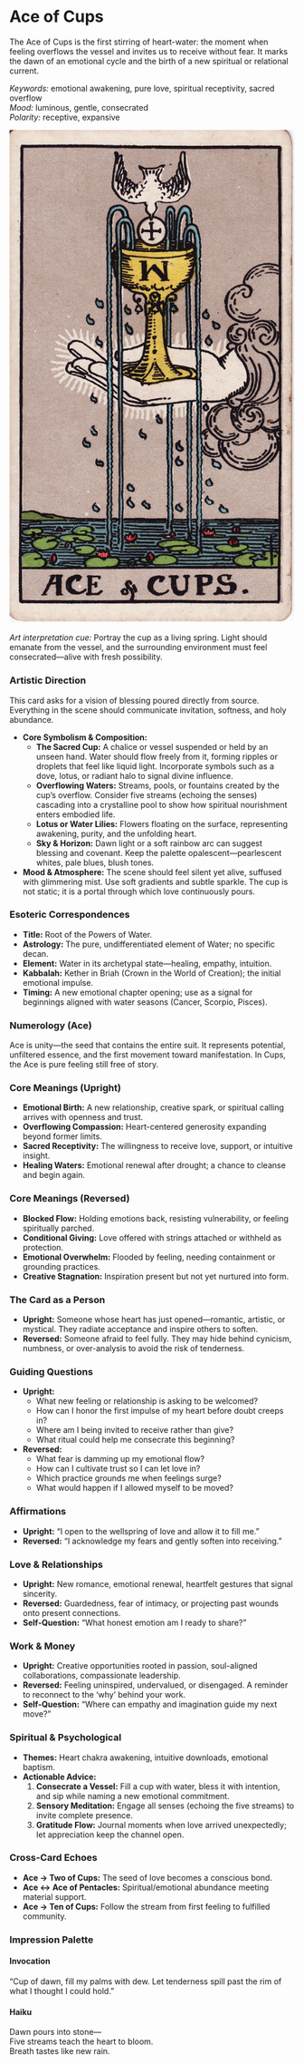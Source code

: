 # Ace of Cups

The Ace of Cups is the first stirring of heart-water: the moment when feeling overflows the vessel and invites us to receive without fear. It marks the dawn of an emotional cycle and the birth of a new spiritual or relational current.

*Keywords:* emotional awakening, pure love, spiritual receptivity, sacred overflow  
*Mood:* luminous, gentle, consecrated  
*Polarity:* receptive, expansive

![Ace of Cups](cups_01_ace.jpg)

*Art interpretation cue:* Portray the cup as a living spring. Light should emanate from the vessel, and the surrounding environment must feel consecrated—alive with fresh possibility.

### Artistic Direction

This card asks for a vision of blessing poured directly from source. Everything in the scene should communicate invitation, softness, and holy abundance.

*   **Core Symbolism & Composition:**
    *   **The Sacred Cup:** A chalice or vessel suspended or held by an unseen hand. Water should flow freely from it, forming ripples or droplets that feel like liquid light. Incorporate symbols such as a dove, lotus, or radiant halo to signal divine influence.
    *   **Overflowing Waters:** Streams, pools, or fountains created by the cup’s overflow. Consider five streams (echoing the senses) cascading into a crystalline pool to show how spiritual nourishment enters embodied life.
    *   **Lotus or Water Lilies:** Flowers floating on the surface, representing awakening, purity, and the unfolding heart.
    *   **Sky & Horizon:** Dawn light or a soft rainbow arc can suggest blessing and covenant. Keep the palette opalescent—pearlescent whites, pale blues, blush tones.
*   **Mood & Atmosphere:**
    The scene should feel silent yet alive, suffused with glimmering mist. Use soft gradients and subtle sparkle. The cup is not static; it is a portal through which love continuously pours.

### Esoteric Correspondences

*   **Title:** Root of the Powers of Water.
*   **Astrology:** The pure, undifferentiated element of Water; no specific decan.
*   **Element:** Water in its archetypal state—healing, empathy, intuition.
*   **Kabbalah:** Kether in Briah (Crown in the World of Creation); the initial emotional impulse.
*   **Timing:** A new emotional chapter opening; use as a signal for beginnings aligned with water seasons (Cancer, Scorpio, Pisces).

### Numerology (Ace)

Ace is unity—the seed that contains the entire suit. It represents potential, unfiltered essence, and the first movement toward manifestation. In Cups, the Ace is pure feeling still free of story.

### Core Meanings (Upright)

*   **Emotional Birth:** A new relationship, creative spark, or spiritual calling arrives with openness and trust.
*   **Overflowing Compassion:** Heart-centered generosity expanding beyond former limits.
*   **Sacred Receptivity:** The willingness to receive love, support, or intuitive insight.
*   **Healing Waters:** Emotional renewal after drought; a chance to cleanse and begin again.

### Core Meanings (Reversed)

*   **Blocked Flow:** Holding emotions back, resisting vulnerability, or feeling spiritually parched.
*   **Conditional Giving:** Love offered with strings attached or withheld as protection.
*   **Emotional Overwhelm:** Flooded by feeling, needing containment or grounding practices.
*   **Creative Stagnation:** Inspiration present but not yet nurtured into form.

### The Card as a Person

*   **Upright:** Someone whose heart has just opened—romantic, artistic, or mystical. They radiate acceptance and inspire others to soften.
*   **Reversed:** Someone afraid to feel fully. They may hide behind cynicism, numbness, or over-analysis to avoid the risk of tenderness.

### Guiding Questions

*   **Upright:**
    *   What new feeling or relationship is asking to be welcomed?
    *   How can I honor the first impulse of my heart before doubt creeps in?
    *   Where am I being invited to receive rather than give?
    *   What ritual could help me consecrate this beginning?
*   **Reversed:**
    *   What fear is damming up my emotional flow?
    *   How can I cultivate trust so I can let love in?
    *   Which practice grounds me when feelings surge?
    *   What would happen if I allowed myself to be moved?

### Affirmations

*   **Upright:** “I open to the wellspring of love and allow it to fill me.”
*   **Reversed:** “I acknowledge my fears and gently soften into receiving.”

### Love & Relationships

*   **Upright:** New romance, emotional renewal, heartfelt gestures that signal sincerity.
*   **Reversed:** Guardedness, fear of intimacy, or projecting past wounds onto present connections.
*   **Self-Question:** “What honest emotion am I ready to share?”

### Work & Money

*   **Upright:** Creative opportunities rooted in passion, soul-aligned collaborations, compassionate leadership.
*   **Reversed:** Feeling uninspired, undervalued, or disengaged. A reminder to reconnect to the ‘why’ behind your work.
*   **Self-Question:** “Where can empathy and imagination guide my next move?”

### Spiritual & Psychological

*   **Themes:** Heart chakra awakening, intuitive downloads, emotional baptism.
*   **Actionable Advice:**
    1.  **Consecrate a Vessel:** Fill a cup with water, bless it with intention, and sip while naming a new emotional commitment.
    2.  **Sensory Meditation:** Engage all senses (echoing the five streams) to invite complete presence.
    3.  **Gratitude Flow:** Journal moments when love arrived unexpectedly; let appreciation keep the channel open.

### Cross-Card Echoes

*   **Ace → Two of Cups:** The seed of love becomes a conscious bond.
*   **Ace ↔ Ace of Pentacles:** Spiritual/emotional abundance meeting material support.
*   **Ace → Ten of Cups:** Follow the stream from first feeling to fulfilled community.

### Impression Palette

#### Invocation

“Cup of dawn, fill my palms with dew. Let tenderness spill past the rim of what I thought I could hold.”

#### Haiku

Dawn pours into stone—  
Five streams teach the heart to bloom.  
Breath tastes like new rain.
